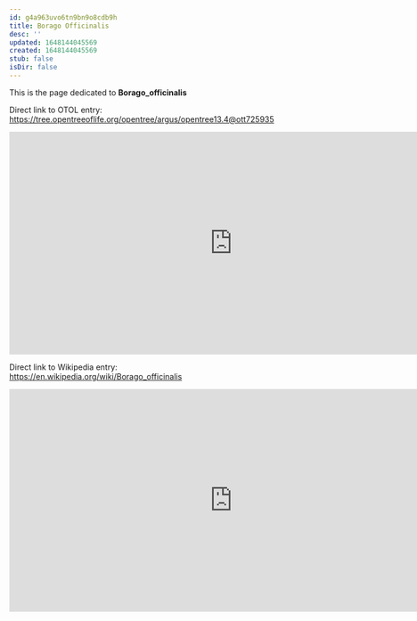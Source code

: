 ```yaml
---
id: g4a963uvo6tn9bn9o8cdb9h
title: Borago Officinalis
desc: ''
updated: 1648144045569
created: 1648144045569
stub: false
isDir: false
---
```

This is the page dedicated to **Borago_officinalis**


Direct link to OTOL entry: https://tree.opentreeoflife.org/opentree/argus/opentree13.4@ott725935



<html>
    <body>
    <iframe src="https://tree.opentreeoflife.org/opentree/argus/opentree13.4@ott725935"
    width="800" height="400" frameborder="0" allowfullscreen> </iframe>
    </body>
</html>
    


Direct link to Wikipedia entry: https://en.wikipedia.org/wiki/Borago_officinalis



<html>
    <body>
    <iframe src="https://en.wikipedia.org/wiki/Borago_officinalis"
    width="800" height="400" frameborder="0" allowfullscreen> </iframe>
    </body>
</html>
    
